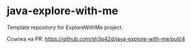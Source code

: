 # java-explore-with-me
Template repository for ExploreWithMe project.

Ссылка на PR: https://github.com/sh3p42d/java-explore-with-me/pull/4
